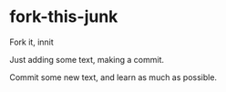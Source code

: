 # fork-this-junk

Fork it, innit

Just adding some text, making a commit.

Commit some new text, and learn as much as possible.
